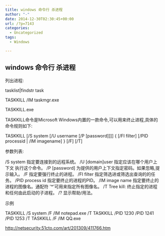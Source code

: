 ```yaml
---
title: windows 命令行 杀进程
author: "-"
date: 2014-12-30T02:30:45+00:00
url: /?p=7143
categories:
  - Uncategorized
tags:
  - Windows

---
```

## windows 命令行 杀进程
列出进程: 

tasklist|findstr task

TASKKILL /IM taskmgr.exe

TASKKILL.exe

TASKKILL命令是Microsoft Windows内置的一款命令,可以用来终止进程,具体的命令规则如下: 

TASKKILL [/S system [/U username [/P [password]]]] { [/FI filter] [/PID processid | /IM imagename] } [/F] [/T]

参数列表:

/S system 指定要连接到的远程系统。
/U [domain]user 指定应该在哪个用户上下文 执行这个命令。 
/P [password] 为提供的用户上下文指定密码。如果忽略,提示输入。 
/F 指定要强行终止的进程。 
/FI filter 指定筛选进或筛选出查询的的任务。 
/PID process id 指定要终止的进程的PID。 
/IM image name 指定要终止的进程的图像名。通配符 '*'可用来指定所有图像名。 
/T Tree kill: 终止指定的进程和任何由此启动的子进程。
/? 显示帮助/用法。

示例

TASKKILL /S system /F /IM notepad.exe /T TASKKILL /PID 1230 /PID 1241 /PID 1253 /T TASKKILL /F /IM QQ.exe

http://netsecurity.51cto.com/art/201309/411766.htm
